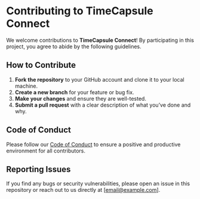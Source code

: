 # Contributing to TimeCapsule Connect

We welcome contributions to **TimeCapsule Connect**! By participating in this project, you agree to abide by the following guidelines.

## How to Contribute

1. **Fork the repository** to your GitHub account and clone it to your local machine.
2. **Create a new branch** for your feature or bug fix.
3. **Make your changes** and ensure they are well-tested.
4. **Submit a pull request** with a clear description of what you’ve done and why.

## Code of Conduct
Please follow our [Code of Conduct](CODE_OF_CONDUCT.md) to ensure a positive and productive environment for all contributors.

## Reporting Issues
If you find any bugs or security vulnerabilities, please open an issue in this repository or reach out to us directly at [email@example.com].
